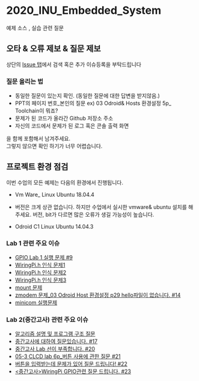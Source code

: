 # 2020_INU_Embedded_System
예제 소스 , 실습 관련 질문

## 오타 & 오류 제보 & 질문 제보 

상단의 [Issue 탭](https://github.com/Livenow14/2020_INU_Embedded_System/issues)에서 검색 혹은 추가 이슈등록을 부탁드립니다

### 질문 올리는 법

* 동일한 질문이 있는지 확인. (동일한 질문에 대한 답변을 받지않음.)
* PPT의 페이지 번호_본인의 질문 ex) 03 Odroid& Hosts 환경설정 5p_ Toolchain이 뭐죠? 
* 문제가 된 코드가 올라간 Github 저장소 주소
* 자신의 코드에서 문제가 된 로그 혹은 콘솔 출력 화면

을 함께 포함해서 남겨주세요.  
그렇지 않으면 확인 하기가 너무 어렵습니다.

## 프로젝트 환경 점검

이번 수업의 모든 예제는 다음의 환경에서 진행됩니다.

* Vm Ware_ Linux Ubuntu 18.04.4 
- 버전은 크게 상관 없습니다. 하지만 수업에서 실시한 vmware& ubuntu 설치를 해주세요. 버전, bit가 다르면 많은 오류가 생길 가능성이 높습니다.
* Odroid C1 Linux Ubuntu 14.04.3 

### Lab 1 관련 주요 이슈
-  [GPIO Lab 1 실행 문제 #9](https://github.com/Livenow14/2020_INU_Embedded_System/issues/9)
-  [WiringPi.h 인식 문제1](https://github.com/Livenow14/2020_INU_Embedded_System/issues/10)
-  [WiringPi.h 인식 문제2](https://github.com/Livenow14/2020_INU_Embedded_System/issues/11)
-  [WiringPi.h 인식 문제3](https://github.com/Livenow14/2020_INU_Embedded_System/issues/12)
-  [mount 문제](https://github.com/Livenow14/2020_INU_Embedded_System/issues/13)
-  [zmodem 문제_03 Odroid Host 환경설정 p29 hello파일이 없습니다. #14](https://github.com/Livenow14/2020_INU_Embedded_System/issues/14)
-  [minicom 실행문제](https://github.com/Livenow14/2020_INU_Embedded_System/issues/15)

### Lab 2(중간고사) 관련 주요 이슈
- [알고리즘 설명 및 프로그램 구조 질문](https://github.com/Livenow14/2020_INU_Embedded_System/issues/16)
- [중간고사에 대하여 질문있습니다. #17](https://github.com/Livenow14/2020_INU_Embedded_System/issues/17)
- [중간고사 Lab 선이 부족합니다. #20](https://github.com/Livenow14/2020_INU_Embedded_System/issues/20)
- [05-3 CLCD lab 6p_버튼 사용에 관한 질문 #21](https://github.com/Livenow14/2020_INU_Embedded_System/issues/21)
- [버튼을 입력받는데 문제가 있어 질문 드립니다! #22](https://github.com/Livenow14/2020_INU_Embedded_System/issues/22)
- [<중간고사>WiringPi GPIO관련 질문 드립니다. #23](https://github.com/Livenow14/2020_INU_Embedded_System/issues/23)
